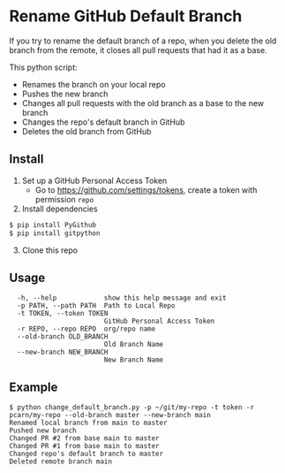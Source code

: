 # Rename GitHub Default Branch

If you try to rename the default branch of a repo, when you delete the old branch from the remote, it closes all pull requests that had it as a base.

This python script:
* Renames the branch on your local repo
* Pushes the new branch
* Changes all pull requests with the old branch as a base to the new branch
* Changes the repo's default branch in GitHub
* Deletes the old branch from GitHub

## Install
1. Set up a GitHub Personal Access Token
    * Go to https://github.com/settings/tokens, create a token with permission `repo`
2. Install dependencies
```bash
$ pip install PyGithub
$ pip install gitpython
```
3. Clone this repo

## Usage
```
  -h, --help            show this help message and exit
  -p PATH, --path PATH  Path to Local Repo
  -t TOKEN, --token TOKEN
                        GitHub Personal Access Token
  -r REPO, --repo REPO  org/repo name
  --old-branch OLD_BRANCH
                        Old Branch Name
  --new-branch NEW_BRANCH
                        New Branch Name
```

## Example
```
$ python change_default_branch.py -p ~/git/my-repo -t token -r pcarn/my-repo --old-branch master --new-branch main
Renamed local branch from main to master
Pushed new branch
Changed PR #2 from base main to master
Changed PR #1 from base main to master
Changed repo's default branch to master
Deleted remote branch main
```
